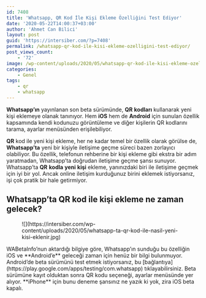 ```yaml
---
id: 7408
title: 'Whatsapp, QR Kod İle Kişi Ekleme Özelliğini Test Ediyor'
date: '2020-05-22T14:00:37+03:00'
author: 'Ahmet Can Bilici'
layout: post
guid: 'https://intersiber.com/?p=7408'
permalink: /whatsapp-qr-kod-ile-kisi-ekleme-ozelligini-test-ediyor/
post_views_count:
    - '72'
image: /wp-content/uploads/2020/05/whatsapp-qr-kod-ile-kisi-ekleme-ozelligini-test-ediyor.jpg
categories:
    - Genel
tags:
    - qr
    - whatsapp
---
```


**Whatsapp’ın** yayınlanan son beta sürümünde, **QR** **kodları** kullanarak yeni kişi eklemeye olanak tanınıyor. Hem **iOS** hem de **Android** için sunulan özellik kapsamında kendi kodunuzu görüntüleme ve diğer kişilerin QR kodlarını tarama, ayarlar menüsünden erişilebiliyor.

**QR** kod ile yeni kişi ekleme, her ne kadar temel bir özellik olarak görülse de, **Whatsapp’ta** yeni bir kişiyle iletişime geçme süreci bazen zorlayıcı olabiliyor. Bu özellik, telefonun rehberine bir kişi ekleme gibi ekstra bir adım yaratmadan, Whatsapp’ta doğrudan iletişime geçme şansı sunuyor. Whatsapp’ta **QR** **kodla** **yeni** **kişi** ekleme, yanınızdaki biri ile iletişime geçmek için iyi bir yol. Ancak online iletişim kurduğunuz birini eklemek istiyorsanız, işi çok pratik bir hale getirmiyor.

## Whatsapp’ta QR kod ile kişi ekleme ne zaman gelecek?

<figure class="wp-block-image size-large">![](https://intersiber.com/wp-content/uploads/2020/05/whatsapp-ta-qr-kod-ile-nasil-yeni-kisi-eklenir.jpg)</figure>WABetaInfo’nun aktardığı bilgiye göre, Whatsapp’ın sunduğu bu özelliğin iOS ve **Android’e** geleceği zaman için henüz bir bilgi bulunmuyor. Android’de beta sürümünü test etmek istiyorsanız, bu [bağlantıya](https://play.google.com/apps/testing/com.whatsapp) tıklayabilirsiniz. Beta sürümüne kayıt olduktan sonra QR kodu seçeneği, ayarlar menüsünde yer alıyor. **iPhone** için bunu deneme şansınız ne yazık ki yok, zira iOS beta kapalı.